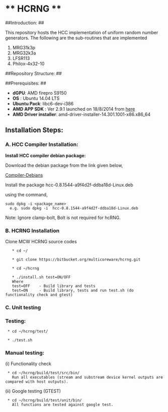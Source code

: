 # ** HCRNG ** #

##Introduction: ##

This repository hosts the HCC implementation of uniform random number generators. The following are the sub-routines that are implemented

1. MRG31k3p
2. MRG32k3a
3. LFSR113
4. Philox-4x32-10

##Repository Structure: ##

##Prerequisites: ##
* **dGPU**:  AMD firepro S9150
* **OS** : Ubuntu 14.04 LTS
* **Ubuntu Pack**: libc6-dev-i386
* **AMD APP SDK** : Ver 2.9.1 launched on 18/8/2014 from [here](http://developer.amd.com/tools-and-sdks/opencl-zone/amd-accelerated-parallel-processing-app-sdk/)
* **AMD Driver installer**: amd-driver-installer-14.301.1001-x86.x86_64


## Installation Steps:    

### A. HCC Compiler Installation: 


**Install HCC compiler debian package:**

  Download the debian package from the link given below,

  [Compiler-Debians](https://multicorewareinc.egnyte.com/dl/TD5IwsNEx3)

  Install the package hcc-0.8.1544-a9f4d2f-ddba18d-Linux.deb

  using the command,

    sudo dpkg -i <package_name>
      e.g. sudo dpkg -i  hcc-0.8.1544-a9f4d2f-ddba18d-Linux.deb

  Note:
      Ignore clamp-bolt, Bolt is not required for hcRNG.


### B. HCRNG Installation 

Clone MCW HCRNG source codes

       * cd ~/

       * git clone https://bitbucket.org/multicoreware/hcrng.git

       * cd ~/hcrng

       * ./install.sh test=ON/OFF 
       Where
       test=OFF    - Build library and tests
       test=ON     - Build library, tests and run test.sh (do functionality check and gtest)

### C. Unit testing

### Testing:

     * cd ~/hcrng/test/

     * ./test.sh

### Manual testing: 

(i)   Functionality check

     * cd ~/hcrng/build/test/src/bin/
       Run all executables (stream and substream device kernel outputs are compared with host outputs).

(ii)  Google testing (GTEST)

     * cd ~/hcrng/build/test/unit/bin/
       All functions are tested against google test.


